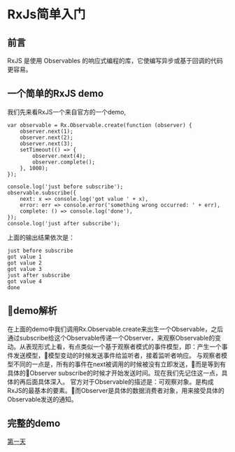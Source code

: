 # RxJs简单入门

## 前言
RxJS 是使用 Observables 的响应式编程的库，它使编写异步或基于回调的代码更容易。

## 一个简单的RxJS demo

我们先来看RxJS一个来自官方的一个demo,
```
var observable = Rx.Observable.create(function (observer) {
    observer.next(1);
    observer.next(2);
    observer.next(3);
    setTimeout(() => {
        observer.next(4);
        observer.complete();
    }, 1000);
});
    
console.log('just before subscribe');
observable.subscribe({
    next: x => console.log('got value ' + x),
    error: err => console.error('something wrong occurred: ' + err),
    complete: () => console.log('done'),
});
console.log('just after subscribe');

```
上面的输出结果依次是：
```
just before subscribe
got value 1
got value 2
got value 3
just after subscribe
got value 4
done
```
## demo解析
在上面的demo中我们调用Rx.Observable.create来出生一个Observable，之后通过subscribe给这个Observable传递一个Observer，来观察Observable的变动。从表现形式上看，有点类似一个基于观察者模式的事件模型，即：产生一个事件发送模型，模型变动的时候发送事件给监听者，接着监听者响应。
与观察者模型不同的一点是，所有的事件在next被调用的时候被没有立即发送，而是等到有具体的Observer subscribe的时候才开始发送时间。现在我们先记住这一点，具体的再后面具体深入。
官方对于Observable的描述是：可观察对象。是构成RxJS的最基本的要素。而Observer是具体的数据消费者对象，用来接受具体的Observable发送的通知。
## 完整的demo
[第一天](https://github.com/pallyoung/rxjs-training/tree/master/code/day1)